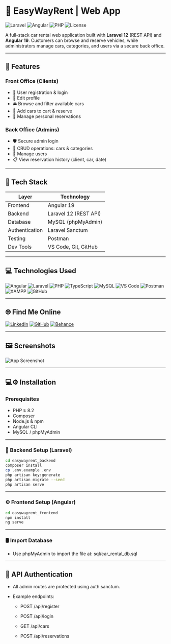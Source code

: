 # 🚗 EasyWayRent | Web App

![Laravel](https://img.shields.io/badge/Laravel-v12-red?style=flat-square&logo=laravel)
![Angular](https://img.shields.io/badge/Angular-v19-DD0031?style=flat-square&logo=angular)
![PHP](https://img.shields.io/badge/Angular-v19-DD0031?style=flat-square&logo=php)
![License](https://img.shields.io/badge/license-MIT-blue.svg?style=flat-square)

A full-stack car rental web application built with **Laravel 12** (REST API) and **Angular 19**. Customers can browse and reserve vehicles, while administrators manage cars, categories, and users via a secure back office.

---

## 🌟 Features

### Front Office (Clients)
- 🔐 User registration & login
- 🪪 Edit profile
- 🚘 Browse and filter available cars
- 🛒 Add cars to cart & reserve
- 📆 Manage personal reservations

### Back Office (Admins)
- 🛡️ Secure admin login
- 📁 CRUD operations: cars & categories
- 👤 Manage users
- 📋 View reservation history (client, car, date)

---

## 🧰 Tech Stack

| Layer         | Technology              |
|---------------|--------------------------|
| Frontend      | Angular 19               |
| Backend       | Laravel 12 (REST API)    |
| Database      | MySQL (phpMyAdmin)       |
| Authentication| Laravel Sanctum          |
| Testing       | Postman  |
| Dev Tools     | VS Code, Git, GitHub     |

---

## 💻 Technologies Used

![Angular](https://img.shields.io/badge/Angular-DD0031?style=for-the-badge&logo=angular&logoColor=white)
![Laravel](https://img.shields.io/badge/Laravel-F55247?style=for-the-badge&logo=laravel&logoColor=white)
![PHP](https://img.shields.io/badge/PHP-8892BF?style=for-the-badge&logo=php&logoColor=white)
![TypeScript](https://img.shields.io/badge/TypeScript-3178C6?style=for-the-badge&logo=typescript&logoColor=white)
![MySQL](https://img.shields.io/badge/MySQL-00758F?style=for-the-badge&logo=mysql&logoColor=white)
![VS Code](https://img.shields.io/badge/VSCode-007ACC?style=for-the-badge&logo=visual-studio-code&logoColor=white)
![Postman](https://img.shields.io/badge/Postman-FF6C37?style=for-the-badge&logo=postman&logoColor=white)
![XAMPP](https://img.shields.io/badge/XAMPP-FB7A24?style=for-the-badge&logo=xampp&logoColor=white)
![GitHub](https://img.shields.io/badge/GitHub-181717?style=for-the-badge&logo=github)

---

## 🌐 Find Me Online

[![LinkedIn](https://img.shields.io/badge/LinkedIn-Connect-blue?style=for-the-badge&logo=linkedin)](https://www.linkedin.com/in/benabdallahamir)
[![GitHub](https://img.shields.io/badge/GitHub-Profil-black?style=for-the-badge&logo=github)](https://github.com/BenAbdallahAmir)
[![Behance](https://img.shields.io/badge/Behance-Portfolio-1769ff?style=for-the-badge&logo=behance)](https://www.behance.net/aba_artworks)

---

## 🖼️ Screenshots

![App Screenshot](blob:https://web.whatsapp.com/04778618-9389-4fd5-94ba-7bee419e286a)

---

## 💻⚙️ Installation

### Prerequisites

- PHP ≥ 8.2  
- Composer  
- Node.js & npm  
- Angular CLI  
- MySQL / phpMyAdmin

---

### 🔧 Backend Setup (Laravel)

```bash
cd easywayrent_backend
composer install
cp .env.example .env
php artisan key:generate
php artisan migrate --seed
php artisan serve
```
---

### ⚙️ Frontend Setup (Angular)

```bash
cd easywayrent_frontend
npm install
ng serve
```
---

### 🛢️ Import Database

- Use phpMyAdmin to import the file at: sql/car_rental_db.sql  

---

## 🔐 API Authentication

- All admin routes are protected using auth:sanctum.

- Example endpoints:
  - POST /api/register

  - POST /api/login

  - GET /api/cars

  - POST /api/reservations
